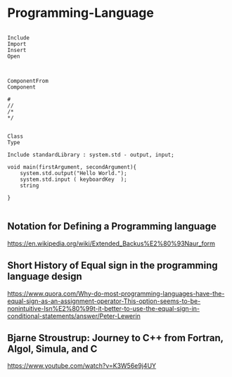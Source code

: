 # Programming-Language

<pre>
<code>
Include
Import
Insert
Open



ComponentFrom
Component

#
//
/*
*/


Class
Type

Include standardLibrary : system.std - output, input;

void main(firstArgument, secondArgument){
    system.std.output("Hello World.");
    system.std.input ( keyboardKey  );
    string 

}
</code>
</pre>

## Notation for Defining a Programming language
https://en.wikipedia.org/wiki/Extended_Backus%E2%80%93Naur_form

## Short History of Equal sign in the programming language design
https://www.quora.com/Why-do-most-programming-languages-have-the-equal-sign-as-an-assignment-operator-This-option-seems-to-be-nonintuitive-Isn%E2%80%99t-it-better-to-use-the-equal-sign-in-conditional-statements/answer/Peter-Lewerin


## Bjarne Stroustrup: Journey to C++ from Fortran, Algol, Simula, and C
https://www.youtube.com/watch?v=K3W56e9j4UY
